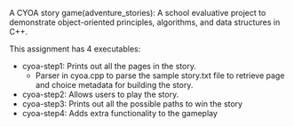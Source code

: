 A CYOA story game(adventure_stories): 
A school evaluative project to demonstrate object-oriented principles, algorithms, and data structures in C++.

This assignment has 4 executables:
- cyoa-step1: Prints out all the pages in the story. 
    - Parser in cyoa.cpp to parse the sample story.txt file to retrieve page and choice metadata for building the story.
- cyoa-step2: Allows users to play the story.
- cyoa-step3: Prints out all the possible paths to win the story
- cyoa-step4: Adds extra functionality to the gameplay
